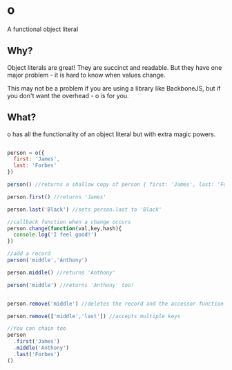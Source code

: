 o
=

A functional object literal

Why?
----

Object literals are great!  They are succinct and readable.  But they have one major problem - it is hard to know when values change.

This may not be a problem if you are using a library like BackboneJS, but if you don't want the overhead - o is for you.

What?
-----

o has all the functionality of an object literal but with extra magic powers.

```javascript

person = o({
  first: 'James',
  last: 'Forbes'
})

person() //returns a shallow copy of person { first: 'James', last: 'Forbes' }

person.first() //returns 'James'

person.last('Black') //sets person.last to 'Black'

//callback function when a change occurs
person.change(function(val,key,hash){
  console.log('I feel good!')
})

//add a record
person('middle','Anthony')

person.middle() //returns 'Anthony'

person('middle') //returns 'Anthony' too!


person.remove('middle') //deletes the record and the accessor function

person.remove(['middle','last']) //accepts multiple keys

//You can chain too
person
  .first('James')
  .middle('Anthony')
  .last('Forbes')
()

```
